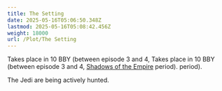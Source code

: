 ```yaml
---
title: The Setting
date: 2025-05-16T05:06:50.348Z
lastmod: 2025-05-16T05:08:42.456Z
weight: 18000
url: /Plot/The Setting
---
```

Takes place in 10 BBY (between episode 3 and 4, Takes place in 10 BBY (between episode 3 and 4, [Shadows of the Empire](https://en.wikipedia.org/wiki/Star_Wars:_Shadows_of_the_Empire) period). period).

The Jedi are being actively hunted.
